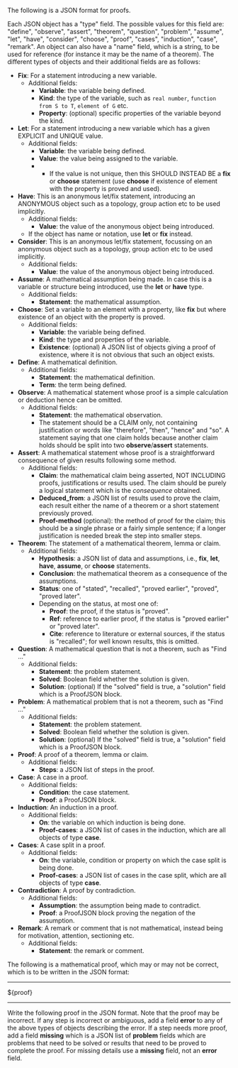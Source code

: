 The following is a JSON format for proofs. 

Each JSON object has a "type" field. The possible values for this field are: "define", "observe", "assert", "theorem", "question", "problem", "assume", "let", "have", "consider", "choose", "proof", "cases", "induction", "case", "remark". An object can also have a "name" field, which is a string, to be used for reference (for instance it may be the name of a theorem). The different types of objects and their additional fields are as follows:

* **Fix**: For a statement introducing a new variable.
  * Additional fields: 
    * **Variable**: the variable being defined.
    * **Kind**: the type of the variable, such as `real number`, `function from S to T`, `element of G` etc.
    * **Property**: (optional) specific properties of the variable beyond the kind.
* **Let**: For a statement introducing a new variable which has a given EXPLICIT and UNIQUE value.  
  * Additional fields: 
    * **Variable**: the variable being defined.
    * **Value**: the value being assigned to the variable.
    * * If the value is not unique, then this SHOULD INSTEAD BE a **fix** or **choose** statement (use **choose** if existence of element with the property is proved and used).
* **Have**: This is an anonymous let/fix statement, introducing an ANONYMOUS object such as a topology, group action etc to be used implicitly.
  * Additional fields: 
    * **Value**: the value of the anonymous object being introduced.
  * If the object has name or notation, use **let** or **fix** instead.
* **Consider**: This is an anonymous let/fix statement, focussing on an anonymous object such as a topology, group action etc to be used implicitly.
  * Additional fields: 
    * **Value**: the value of the anonymous object being introduced.
* **Assume**: A mathematical assumption being made. In case this is a variable or structure being introduced, use the **let** or **have** type.
  * Additional fields: 
    * **Statement**: the mathematical assumption.
* **Choose**: Set a variable to an element with a property, like **fix** but where existence of an object with the property is proved.
  * Additional fields: 
    * **Variable**: the variable being defined.
    * **Kind**: the type and properties of the variable.
    * **Existence**: (optional) A JSON list of objects giving a proof of existence, where it is not obvious that such an object exists.
* **Define**: A mathematical definition.
  * Additional fields: 
    * **Statement**: the mathematical definition.
    * **Term**: the term being defined.
* **Observe**: A mathematical statement whose proof is a simple calculation or deduction hence can be omitted.
  * Additional fields: 
    * **Statement**: the mathematical observation.
    * The statement should be a CLAIM only, not containing justification or words like "therefore", "then", "hence" and "so". A statement saying that one claim holds because another claim holds should be split into two **observe**/**assert** statements.
* **Assert**: A mathematical statement whose proof is a straightforward consequence of given results following some method.
  * Additional fields: 
    * **Claim**: the mathematical claim being asserted, NOT INCLUDING proofs, justifications or results used. The claim should be purely a logical statement which is the *consequence* obtained.
    * **Deduced_from**: a JSON list of results used to prove the claim, each result either the name of a theorem or a short statement previously proved.
    * **Proof-method** (optional): the method of proof for the claim; this should be a single phrase or a fairly simple sentence; if a longer justification is needed break the step into smaller steps.
* **Theorem**: The statement of a mathematical theorem, lemma or claim.
  * Additional fields: 
    * **Hypothesis**: a JSON list of data and assumptions, i.e., **fix**, **let**, **have**, **assume**, or **choose** statements.
    * **Conclusion**: the mathematical theorem as a consequence of the assumptions.
    * **Status**: one of "stated", "recalled", "proved earlier", "proved", "proved later".
    * Depending on the status, at most one of:
      * **Proof**: the proof, if the status is "proved".
      * **Ref**: reference to earlier proof, if the status is "proved earlier" or "proved later".
      * **Cite**: reference to literature or external sources, if the status is "recalled"; for well known results, this is omitted.  
* **Question**: A mathematical question that is not a theorem, such as "Find ..."
  * Additional fields: 
    * **Statement**: the problem statement.
    * **Solved**: Boolean field whether the solution is given.
    * **Solution**: (optional) If the "solved" field is true, a "solution" field which is a ProofJSON block.
* **Problem**: A mathematical problem that is not a theorem, such as "Find ..."
  * Additional fields: 
    * **Statement**: the problem statement.
    * **Solved**: Boolean field whether the solution is given.
    * **Solution**: (optional) If the "solved" field is true, a "solution" field which is a ProofJSON block.
* **Proof**: A proof of a theorem, lemma or claim.
  * Additional fields: 
    * **Steps**: a JSON list of steps in the proof.
* **Case**: A case in a proof.
  * Additional fields: 
    * **Condition**: the case statement.
    * **Proof**: a ProofJSON block. 
* **Induction**: An induction in a proof.
  * Additional fields: 
    * **On**: the variable on which induction is being done.
    * **Proof-cases**: a JSON list of cases in the induction, which are all objects of type **case**.
* **Cases**: A case split in a proof.
  * Additional fields: 
    * **On**: the variable, condition or property on which the case split is being done.
    * **Proof-cases**: a JSON list of cases in the case split, which are all objects of type **case**.
* **Contradiction**: A proof by contradiction.
  * Additional fields: 
    * **Assumption**: the assumption being made to contradict.
    * **Proof**: a ProofJSON block proving the negation of the assumption.
* **Remark**: A remark or comment that is not mathematical, instead being for motivation, attention, sectioning etc.
  * Additional fields: 
    * **Statement**: the remark or comment.

The following is a mathematical proof, which may or may not be correct, which is to be written in the JSON format:

---

${proof}

---

Write the following proof in the JSON format. Note that the proof may be incorrect. If any step is incorrect or ambiguous, add a field **error** to any of the above types of objects describing the error. If a step needs more proof, add a field **missing** which is a JSON list of **problem** fields which are problems that need to be solved or results that need to be proved to complete the proof. For missing details use a **missing** field, not an **error** field.

